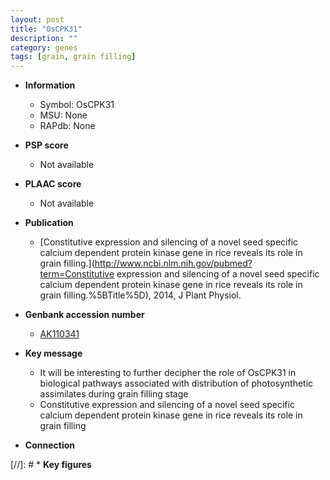 ```yaml
---
layout: post
title: "OsCPK31"
description: ""
category: genes
tags: [grain, grain filling]
---
```


* **Information**  
    + Symbol: OsCPK31  
    + MSU: None  
    + RAPdb: None  

* **PSP score**  
    + Not available 

* **PLAAC score**  
    + Not available 

* **Publication**  
    + [Constitutive expression and silencing of a novel seed specific calcium dependent protein kinase gene in rice reveals its role in grain filling.](http://www.ncbi.nlm.nih.gov/pubmed?term=Constitutive expression and silencing of a novel seed specific calcium dependent protein kinase gene in rice reveals its role in grain filling.%5BTitle%5D), 2014, J Plant Physiol.

* **Genbank accession number**  
    + [AK110341](http://www.ncbi.nlm.nih.gov/nuccore/AK110341)

* **Key message**  
    + It will be interesting to further decipher the role of OsCPK31 in biological pathways associated with distribution of photosynthetic assimilates during grain filling stage
    + Constitutive expression and silencing of a novel seed specific calcium dependent  protein kinase gene in rice reveals its role in grain filling

* **Connection**  

[//]: # * **Key figures**  


